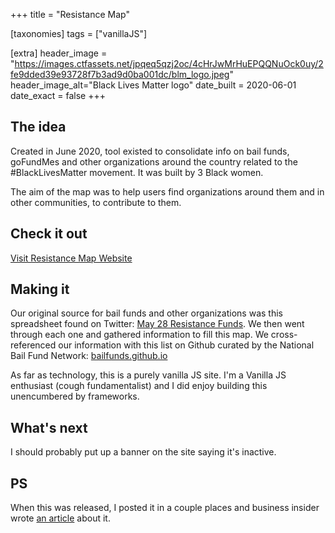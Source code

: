 +++
title = "Resistance Map"

[taxonomies]
tags = ["vanillaJS"]

[extra]
header_image = "https://images.ctfassets.net/jpqeq5qzj2oc/4cHrJwMrHuEPQQNuOck0uy/2fe9dded39e93728f7b3ad9d0ba001dc/blm_logo.jpeg"
header_image_alt="Black Lives Matter logo"
date_built = 2020-06-01
date_exact = false
+++

## The idea
Created in June 2020, tool existed to consolidate info on bail funds, goFundMes and other organizations around the country related to the #BlackLivesMatter movement. It was built by 3 Black women.

The aim of the map was to help users find organizations around them and in other communities, to contribute to them.

## Check it out
[Visit Resistance Map Website](https://www.resistancemap.com/)


## Making it
Our original source for bail funds and other organizations was this spreadsheet found on Twitter: [May 28 Resistance Funds](https://docs.google.com/spreadsheets/d/1ZIvDZpHqvNZkf8dGFXVjfk-Wq0Y9FTG410NJbH_8K8M/htmlview). We then went through each one and gathered information to fill this map. We cross-referenced our information with this list on Github curated by the National Bail Fund Network: [bailfunds.github.io](https://github.com/bailfunds/bailfunds.github.io/tree/master/_data/regions)

As far as technology, this is a purely vanilla JS site. I'm a Vanilla JS enthusiast (cough fundamentalist) and I did enjoy building this unencumbered by frameworks. 

## What's next
I should probably put up a banner on the site saying it's inactive. 

## PS
When this was released, I posted it in a couple places and business insider wrote [an article](/blog/feature-business-insider-resistance-map/) about it. 